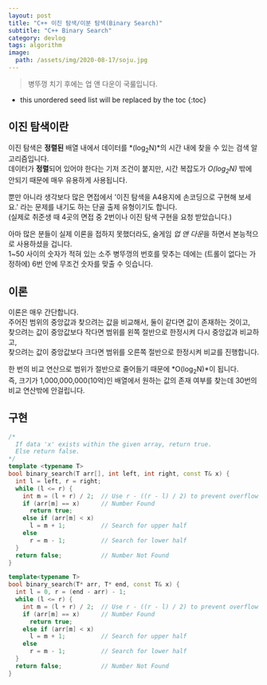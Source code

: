 ```yaml
---
layout: post
title: "C++ 이진 탐색/이분 탐색(Binary Search)"
subtitle: "C++ Binary Search"
category: devlog
tags: algorithm
image:
  path: /assets/img/2020-08-17/soju.jpg
---
```


> 병뚜껑 치기 후에는 업 앤 다운이 국룰입니다.

<!--more-->

* this unordered seed list will be replaced by the toc
{:toc}

## 이진 탐색이란

이진 탐색은 **정렬된** 배열 내에서 데이터를 *(log<sub>2</sub>N)*의 시간 내에 찾을 수 있는 검색 알고리즘입니다.<br>
데이터가 **정렬**되어 있어야 한다는 기저 조건이 붙지만, 시간 복잡도가 *O(log<sub>2</sub>N)* 밖에 안되기 때문에 매우 유용하게 사용됩니다.<br>

뿐만 아니라 생각보다 많은 면접에서 '이진 탐색을 A4용지에 손코딩으로 구현해 보세요.' 라는 문제를 내기도 하는 단골 출제 유형이기도 합니다.<br>
(실제로 취준생 때 4곳의 면접 중 2번이나 이진 탐색 구현을 요청 받았습니다.)<br>

아마 많은 분들이 실제 이론을 접하지 못했더라도, 술게임 *업 앤 다운*을 하면서 본능적으로 사용하셨을 겁니다.<br>
1~50 사이의 숫자가 적혀 있는 소주 병뚜껑의 번호를 맞추는 데에는 (트롤이 없다는 가정하에) 6번 안에 무조건 숫자를 맞출 수 잇습니다.

## 이론

이론은 매우 간단합니다.<br>
주어진 범위의 중앙값과 찾으려는 값을 비교해서, 둘이 같다면 값이 존재하는 것이고,<br>
찾으려는 값이 중앙값보다 작다면 범위를 왼쪽 절반으로 한정시켜 다시 중앙값과 비교하고,<br>
찾으려는 값이 중앙값보다 크다면 범위를 오른쪽 절반으로 한정시켜 비교를 진행합니다.<br>

한 번의 비교 연산으로 범위가 절반으로 줄어들기 때문에 *O(log<sub>2</sub>N)*이 됩니다.<br>
즉, 크기가 1,000,000,000(10억)인 배열에서 원하는 값의 존재 여부를 찾는데 30번의 비교 연산밖에 안걸립니다.

## 구현

```c++
/*
  If data 'x' exists within the given array, return true.
  Else return false.
*/
template <typename T>
bool binary_search(T arr[], int left, int right, const T& x) {
  int l = left, r = right;
  while (l <= r) {
    int m = (l + r) / 2;  // Use r - ((r - l) / 2) to prevent overflow
    if (arr[m] == x)      // Number Found
      return true;
    else if (arr[m] < x)
      l = m + 1;          // Search for upper half
    else
      r = m - 1;          // Search for lower half
  }
  return false;           // Number Not Found
}

template<typename T>
bool binary_search(T* arr, T* end, const T& x) {
  int l = 0, r = (end - arr) - 1;
  while (l <= r) {
    int m = (l + r) / 2;  // Use r - ((r - l) / 2) to prevent overflow
    if (arr[m] == x)      // Number Found
      return true;
    else if (arr[m] < x)
      l = m + 1;          // Search for upper half
    else
      r = m - 1;          // Search for lower half
  }
  return false;           // Number Not Found
}
```
